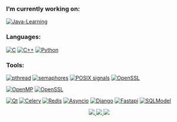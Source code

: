 ### I’m currently working on:
[![Java-Learning](https://img.shields.io/badge/Java_Learning-%23ED8B55.svg?style=for-the-badge&logo=spring&logoColor=white&color=007800)](https://github.com/Gugush284/Java-Learning.git)
### Languages:
[![C](https://img.shields.io/badge/c-grey?style=for-the-badge&logo=c&logoColor=white)](https://en.wikipedia.org/wiki/C_(programming_language))
[![C++](https://img.shields.io/badge/c++-crimson?style=for-the-badge&logo=c%2B%2B&logoColor=white)](https://ru.wikipedia.org/wiki/C%2B%2B)
[![Python](https://img.shields.io/badge/-Python-090909?style=for-the-badge&logo=Python&color=018dbb&logoColor=white)](https://en.wikipedia.org/wiki/Python_(programming_language))
### Tools:
[![pthread](https://img.shields.io/badge/pthread-grey?style=for-the-badge)](https://github.com/Gugush284/Parallel)
[![semaphores](https://img.shields.io/badge/semaphores-grey?style=for-the-badge)](https://github.com/Gugush284/Computer-technology)
[![POSIX signals](https://img.shields.io/badge/POSIX_signals-grey?style=for-the-badge)](https://github.com/Gugush284/Computer-technology)
[![OpenSSL](https://img.shields.io/badge/OpenSSL-grey?style=for-the-badge)](https://www.openssl.org/)

[![OpenMP](https://img.shields.io/badge/OpenMP-crimson?style=for-the-badge)](https://github.com/Gugush284/Parallel)
[![OpenSSL](https://img.shields.io/badge/OpenSSL-crimson?style=for-the-badge)](https://www.openssl.org/)

[![Qt](https://img.shields.io/badge/Qt-black?style=for-the-badge&logo=Qt&logoColor=white&color=018dbb)](https://github.com/Gugush284/ISDM)
[![Celery](https://img.shields.io/badge/Celery-black?style=for-the-badge&logo=celery&logoColor=white&color=018dbb)](https://docs.celeryq.dev/en/stable/getting-started/introduction.html)
[![Redis](https://img.shields.io/badge/Redis-black?style=for-the-badge&logo=Redis&logoColor=white&color=018dbb)](https://github.com/redis/redis-py)
[![Asyncio](https://img.shields.io/badge/Asyncio-black?style=for-the-badge&color=018dbb)](https://docs.python.org/3/library/asyncio.html)
[![Django](https://img.shields.io/badge/Django-black?style=for-the-badge&color=018dbb&logo=Django)](https://www.djangoproject.com/)
[![Fastapi](https://img.shields.io/badge/Fastapi-black?style=for-the-badge&color=018dbb&logo=Fastapi&logoColor=white)](https://fastapi.tiangolo.com/)
[![SQLModel](https://img.shields.io/badge/SQLModel-black?style=for-the-badge&color=018dbb)](https://github.com/redis/redis-py)

<p align="center">
  <a href="https://github.com/Gugush284">
    <img src="http://github-profile-summary-cards.vercel.app/api/cards/profile-details?username=Gugush284&theme=codeSTACKr" />
  </a>
  <a href="https://github.com/Gugush284">
    <img src="http://github-profile-summary-cards.vercel.app/api/cards/most-commit-language?username=Gugush284&theme=codeSTACKr" />
  </a>
   </a>
  <a href="https://github.com/Gugush284">
    <img src="http://github-profile-summary-cards.vercel.app/api/cards/repos-per-language?username=Gugush284&theme=codeSTACKr" />
  </a>
</p>
